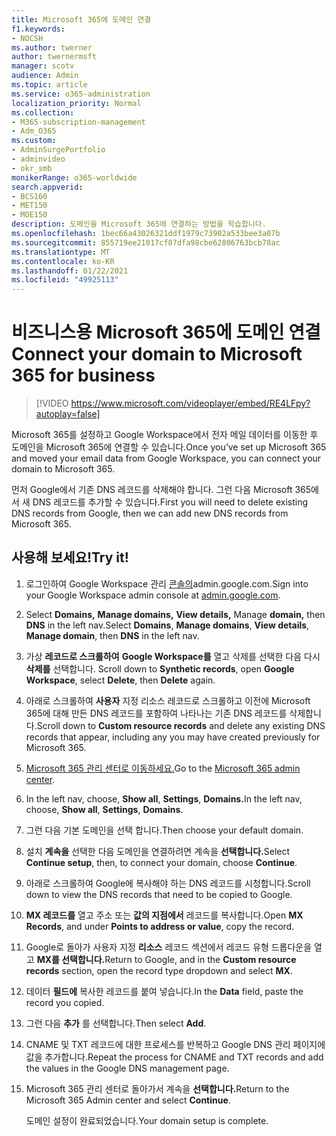 ```yaml
---
title: Microsoft 365에 도메인 연결
f1.keywords:
- NOCSH
ms.author: twerner
author: twernermsft
manager: scotv
audience: Admin
ms.topic: article
ms.service: o365-administration
localization_priority: Normal
ms.collection:
- M365-subscription-management
- Adm_O365
ms.custom:
- AdminSurgePortfolio
- adminvideo
- okr_smb
monikerRange: o365-worldwide
search.appverid:
- BCS160
- MET150
- MOE150
description: 도메인을 Microsoft 365에 연결하는 방법을 학습합니다.
ms.openlocfilehash: 1bec66a43026321ddf1979c73902a533bee3a07b
ms.sourcegitcommit: 855719ee21017cf87dfa98cbe62806763bcb78ac
ms.translationtype: MT
ms.contentlocale: ko-KR
ms.lasthandoff: 01/22/2021
ms.locfileid: "49925113"
---
```

# <a name="connect-your-domain-to-microsoft-365-for-business"></a><span data-ttu-id="865dd-103">비즈니스용 Microsoft 365에 도메인 연결</span><span class="sxs-lookup"><span data-stu-id="865dd-103">Connect your domain to Microsoft 365 for business</span></span>

> [!VIDEO https://www.microsoft.com/videoplayer/embed/RE4LFpy?autoplay=false]

<span data-ttu-id="865dd-104">Microsoft 365를 설정하고 Google Workspace에서 전자 메일 데이터를 이동한 후 도메인을 Microsoft 365에 연결할 수 있습니다.</span><span class="sxs-lookup"><span data-stu-id="865dd-104">Once you’ve set up Microsoft 365 and moved your email data from Google Workspace, you can connect your domain to Microsoft 365.</span></span> 

<span data-ttu-id="865dd-105">먼저 Google에서 기존 DNS 레코드를 삭제해야 합니다. 그런 다음 Microsoft 365에서 새 DNS 레코드를 추가할 수 있습니다.</span><span class="sxs-lookup"><span data-stu-id="865dd-105">First you will need to delete existing DNS records from Google, then we can add new DNS records from Microsoft 365.</span></span>

## <a name="try-it"></a><span data-ttu-id="865dd-106">사용해 보세요!</span><span class="sxs-lookup"><span data-stu-id="865dd-106">Try it!</span></span>

1. <span data-ttu-id="865dd-107">로그인하여 Google Workspace 관리 [콘솔의](https://admin.google.com)admin.google.com.</span><span class="sxs-lookup"><span data-stu-id="865dd-107">Sign into your Google Workspace admin console at [admin.google.com](https://admin.google.com).</span></span>
1. <span data-ttu-id="865dd-108">Select **Domains,** **Manage domains,** **View details,** Manage **domain,** then **DNS** in the left nav.</span><span class="sxs-lookup"><span data-stu-id="865dd-108">Select **Domains**, **Manage domains**, **View details**, **Manage domain**, then **DNS** in the left nav.</span></span>
1. <span data-ttu-id="865dd-109">가상 **레코드로 스크롤하여** **Google Workspace를** 열고 삭제를 선택한 다음 다시 **삭제를** 선택합니다. </span><span class="sxs-lookup"><span data-stu-id="865dd-109">Scroll down to **Synthetic records**, open **Google Workspace**, select **Delete**, then **Delete** again.</span></span>
1. <span data-ttu-id="865dd-110">아래로 스크롤하여 **사용자** 지정 리소스 레코드로 스크롤하고 이전에 Microsoft 365에 대해 만든 DNS 레코드를 포함하여 나타나는 기존 DNS 레코드를 삭제합니다.</span><span class="sxs-lookup"><span data-stu-id="865dd-110">Scroll down to **Custom resource records** and delete any existing DNS records that appear, including any you may have created previously for Microsoft 365.</span></span>
1. <span data-ttu-id="865dd-111">[Microsoft 365 관리 센터로 이동하세요.](https://admin.microsoft.com)</span><span class="sxs-lookup"><span data-stu-id="865dd-111">Go to the [Microsoft 365 admin center](https://admin.microsoft.com).</span></span>
1. <span data-ttu-id="865dd-112">In the left nav, choose, **Show all**, **Settings**, **Domains.**</span><span class="sxs-lookup"><span data-stu-id="865dd-112">In the left nav, choose, **Show all**, **Settings**, **Domains**.</span></span>
1. <span data-ttu-id="865dd-113">그런 다음 기본 도메인을 선택 합니다.</span><span class="sxs-lookup"><span data-stu-id="865dd-113">Then choose your default domain.</span></span>
1. <span data-ttu-id="865dd-114">설치 **계속을** 선택한 다음 도메인을 연결하려면 계속을 **선택합니다.**</span><span class="sxs-lookup"><span data-stu-id="865dd-114">Select **Continue setup**, then, to connect your domain, choose  **Continue**.</span></span>
1. <span data-ttu-id="865dd-115">아래로 스크롤하여 Google에 복사해야 하는 DNS 레코드를 시청합니다.</span><span class="sxs-lookup"><span data-stu-id="865dd-115">Scroll down to view the DNS records that need to be copied to Google.</span></span>
1. <span data-ttu-id="865dd-116">**MX 레코드를** 열고 주소 또는 **값의 지점에서** 레코드를 복사합니다.</span><span class="sxs-lookup"><span data-stu-id="865dd-116">Open **MX Records**, and under **Points to address or value**, copy the record.</span></span>
1. <span data-ttu-id="865dd-117">Google로 돌아가 사용자 지정 **리소스** 레코드 섹션에서 레코드 유형 드롭다운을 열고 **MX를 선택합니다.**</span><span class="sxs-lookup"><span data-stu-id="865dd-117">Return to Google, and in the **Custom resource records** section, open the record type dropdown and select **MX**.</span></span>
1. <span data-ttu-id="865dd-118">데이터 **필드에** 복사한 레코드를 붙여 넣습니다.</span><span class="sxs-lookup"><span data-stu-id="865dd-118">In the **Data** field, paste the record you copied.</span></span>
1. <span data-ttu-id="865dd-119">그런 다음 **추가** 를 선택합니다.</span><span class="sxs-lookup"><span data-stu-id="865dd-119">Then select **Add**.</span></span>
1. <span data-ttu-id="865dd-120">CNAME 및 TXT 레코드에 대한 프로세스를 반복하고 Google DNS 관리 페이지에 값을 추가합니다.</span><span class="sxs-lookup"><span data-stu-id="865dd-120">Repeat the process for CNAME and TXT records and add the values in the Google DNS management page.</span></span>
1. <span data-ttu-id="865dd-121">Microsoft 365 관리 센터로 돌아가서 계속을 **선택합니다.**</span><span class="sxs-lookup"><span data-stu-id="865dd-121">Return to the Microsoft 365 Admin center and select **Continue**.</span></span>

    <span data-ttu-id="865dd-122">도메인 설정이 완료되었습니다.</span><span class="sxs-lookup"><span data-stu-id="865dd-122">Your domain setup is complete.</span></span>